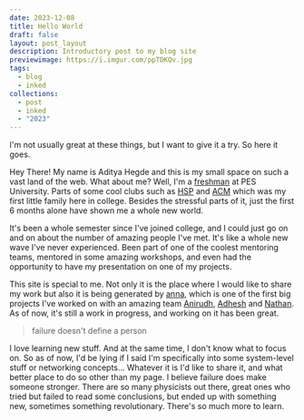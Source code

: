 ```yaml
---
date: 2023-12-08
title: Hello World
draft: false
layout: post_layout
description: Introductory post to my blog site
previewimage: https://i.imgur.com/ppTDKQv.jpg
tags:
  - blog
  - inked
collections:
  - post
  - inked
  - "2023"
---
```


I'm not usually great at these things, but I want to give it a try. So here it goes.

Hey There! My name is Aditya Hegde and this is my small space on such a vast land of the web. What about me? Well, I'm a [freshman](https://www.urbandictionary.com/define.php?term=College%20Freshman) at PES University. Parts of some cool clubs such as [HSP](https://homebrew.hsp-ec.xyz/) and [ACM](https://acmpesuecc.github.io/) which was my first little family here in college. Besides the stressful parts of it, just the first 6 months alone have shown me a whole new world.

<!--[pic of me](https://i.imgur.com/ppTDKQv.jpg)-->

It's been a whole semester since I've joined college, and I could just go on and on about the number of amazing people I've met. It's like a whole new wave I've never experienced. Been part of one of the coolest mentoring teams, mentored in some amazing workshops, and even had the opportunity to have my presentation on one of my projects.

This site is special to me. Not only it is the place where I would like to share my work but also it is being generated by [anna](https://github.com/acmpesuecc/anna), which is one of the first big projects I've worked on with an amazing team [Anirudh](https://github.com/anirudhsudhir), [Adhesh](https://github.com/DedLad) and [Nathan](https://github.com/polarhive). As of now, it's still a work in progress, and working on it has been great.

> failure doesn't define a person

I love learning new stuff. And at the same time, I don't know what to focus on. So as of now, I'd be lying if I said I'm specifically into some system-level stuff or networking concepts... Whatever it is I'd like to share it, and what better place to do so other than my page. I believe failure does make someone stronger. There are so many physicists out there, great ones who tried but failed to read some conclusions, but ended up with something new, sometimes something revolutionary. There's so much more to learn.
